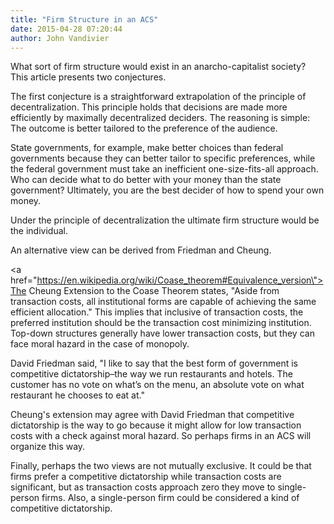```yaml
---
title: "Firm Structure in an ACS"
date: 2015-04-28 07:20:44
author: John Vandivier
---
```




What sort of firm structure would exist in an anarcho-capitalist society? This article presents two conjectures.

The first conjecture is a straightforward extrapolation of the principle of decentralization. This principle holds that decisions are made more efficiently by maximally decentralized deciders. The reasoning is simple: The outcome is better tailored to the preference of the audience.

State governments, for example, make better choices than federal governments because they can better tailor to specific preferences, while the federal government must take an inefficient one-size-fits-all approach. Who can decide what to do better with your money than the state government? Ultimately, you are the best decider of how to spend your own money.

Under the principle of decentralization the ultimate firm structure would be the individual.

An alternative view can be derived from Friedman and Cheung.

<a href=\"https://en.wikipedia.org/wiki/Coase_theorem#Equivalence_version\">The Cheung Extension</a> to the Coase Theorem states, \"Aside from transaction costs, all institutional forms are capable of achieving the same efficient allocation.\" This implies that inclusive of transaction costs, the preferred institution should be the transaction cost minimizing institution. Top-down structures generally have lower transaction costs, but they can face moral hazard in the case of monopoly.

David Friedman said, \"I like to say that the best form of government is competitive dictatorship–the way we run restaurants and hotels. The customer has no vote on what’s on the menu, an absolute vote on what restaurant he chooses to eat at.\"

Cheung's extension may agree with David Friedman that competitive dictatorship is the way to go because it might allow for low transaction costs with a check against moral hazard. So perhaps firms in an ACS will organize this way.

Finally, perhaps the two views are not mutually exclusive. It could be that firms prefer a competitive dictatorship while transaction costs are significant, but as transaction costs approach zero they move to single-person firms. Also, a single-person firm could be considered a kind of competitive dictatorship.